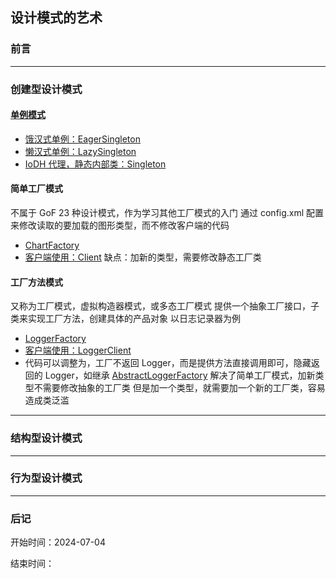 ## 设计模式的艺术

### 前言


---

### 创建型设计模式

#### [单例模式](./src/pattern01)
* [饿汉式单例：EagerSingleton](./src/pattern01/EagerSingleton.java)
* [懒汉式单例：LazySingleton](./src/pattern01/LazySingleton.java)
* [IoDH 代理，静态内部类：Singleton](./src/pattern01/Singleton.java)

#### 简单工厂模式
不属于 GoF 23 种设计模式，作为学习其他工厂模式的入门
通过 config.xml 配置来修改读取的要加载的图形类型，而不修改客户端的代码
* [ChartFactory](./src/pattern02/simple/ChartFactory.java)
* [客户端使用：Client](./src/pattern02/simple/Client.java)
缺点：加新的类型，需要修改静态工厂类

#### 工厂方法模式
又称为工厂模式，虚拟构造器模式，或多态工厂模式
提供一个抽象工厂接口，子类来实现工厂方法，创建具体的产品对象
以日志记录器为例
* [LoggerFactory](./src/pattern02/factoryMethod/LoggerFactory.java)
* [客户端使用：LoggerClient](./src/pattern02/factoryMethod/LoggerClient.java)
* 代码可以调整为，工厂不返回 Logger，而是提供方法直接调用即可，隐藏返回的 Logger，如继承 [AbstractLoggerFactory](./src/pattern02/factoryMethod/AbstractLoggerFactory.java)
解决了简单工厂模式，加新类型不需要修改抽象的工厂类
但是加一个类型，就需要加一个新的工厂类，容易造成类泛滥

---

### 结构型设计模式


---

### 行为型设计模式

---

### 后记

开始时间：2024-07-04

结束时间：
